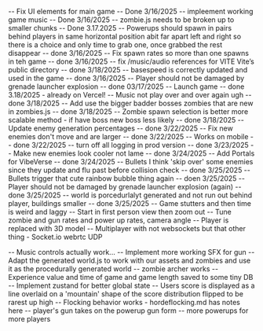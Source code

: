 -- Fix UI elements for main game -- Done 3/16/2025
-- impleement working game music -- Done 3/16/2025
-- zombie.js needs to be broken up to smaller chunks -- Done 3.17.2025
-- Powerups should spawn in pairs behind players in same horizontal position abit far apart left and right so there is a choice and only time to grab one, once grabbed the rest disappear -- done 3/16/2025
-- Fix spawn rates so more than one spawns in teh game -- done 3/16/2025
-- fix /music/audio references for VITE  Vite’s public directory -- done 3/18/2025
-- basespeed is correctly updated and used in the game -- done 3/16/2025
-- Player should not be damaged by grenade launcher explosion -- done 03/17/2025
-- Launch game -- done 3.18/2025 - already on Vercel!
-- Music not play over and over again ugh -- done 3/18/2025 
-- Add use the bigger badder bosses zombies that are new in zombies.js -- done 3/18/2025
-- Zombie spawn selection is better more scalable method - if have boss new boss less likely -- done 3/18/2025
-- Update enemy generation percentages -- done 3/22/2025
-- Fix new enemies don't move and are larger -- done 3/22/2025
-- Works on mobile -- done 3/22/2025
-- turn off all logging in prod version -- done 3/23/2025
-- Make new enemies look cooler not lame -- done 3/24/2025
-- Add Portals for VibeVerse -- done 3/24/2025
-- Bullets I think 'skip over' some enemies since they update and flu past before collision check -- done 3/25/2025
-- Bullets trigger that cute rainbow bubble thing again -- doen 3/25/2025
-- Player should not be damaged by grenade launcher explosion (again) -- done 3/25/2025
-- world is porcedurlalyt generated and not run out behind player, buildings smaller -- done 3/25/2025
-- Game stutters and then time is weird and laggy 
-- Start in first person view then zoom out
-- Tune zombie and gun rates and power up rates, camera angle 
-- Player is replaced with 3D model 
-- Multiplayer with not websockets but that other thing - Socket.io webrtc UDP 

-- Music controls actually work... 
-- Implement more working SFX for gun
-- Adapt the generated world.js to work with our assets and zombies and use it as the procedurally generated world 
-- zombie archer works 
-- Experience value and  time of game and game length saved to some tiny DB 
-- Implement zustand for better global state 
-- Users score is displayed as a line overlaid on a 'mountain' shape of the score distribution flipped to be rarest up high
-- Flocking behavior works - hordeflocking.md has notes here
-- player's gun takes on the powerup gun form
-- more powerups for more players
